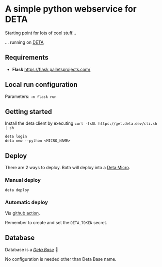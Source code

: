 # A simple python webservice for DETA

Starting point for lots of cool stuff...

... running on [DETA](https://deta.sh)

## Requirements

 * **Flask** https://flask.palletsprojects.com/

## Local run configuration

Parameters: `-m flask run`

## Getting started

Install the deta client by executing `curl -fsSL https://get.deta.dev/cli.sh | sh`

```shell script
deta login
deta new --python <MICRO_NAME>
```

## Deploy

There are 2 ways to deploy. Both will deploy into a [Deta Micro](https://docs.deta.sh/docs/micros/about).

### Manual deploy

```shell script
deta deploy
```

### Automatic deploy

Via [github action](.github/workflows/deploy.yml).

Remember to create and set the `DETA_TOKEN` secret.

## Database

Database is a [_Deta Base_](https://docs.deta.sh/docs/base/about) :clown_face:

No configuration is needed other than Deta Base name.

